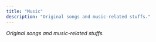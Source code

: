 ```yaml
---
title: "Music"
description: "Original songs and music-related stuffs."
---
```


*Original songs and music-related stuffs.*